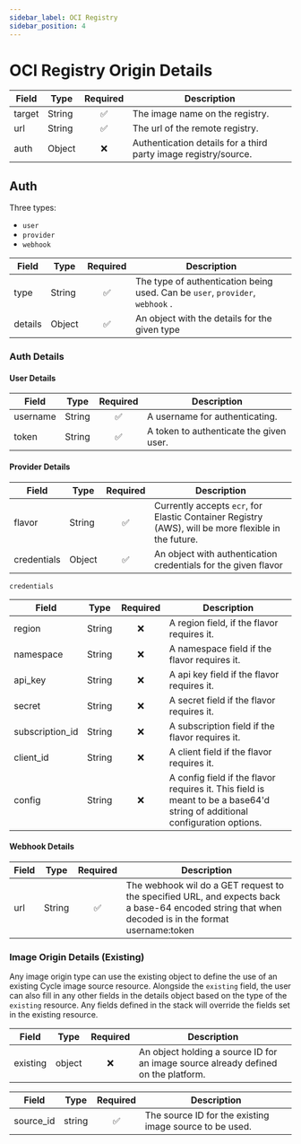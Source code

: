 ```yaml
---
sidebar_label: OCI Registry
sidebar_position: 4
---
```


# OCI Registry Origin Details

| Field  | Type   | Required | Description                                                     |
| ------ | ------ | :------: | --------------------------------------------------------------- |
| target | String |    ✅    | The image name on the registry.                                 |
| url    | String |    ✅    | The url of the remote registry.                                 |
| auth   | Object |    ❌    | Authentication details for a third party image registry/source. |

## Auth

Three types:

- `user`
- `provider`
- `webhook`

| Field   | Type   | Required | Description                                                                   |
| ------- | ------ | :------: | ----------------------------------------------------------------------------- |
| type    | String |    ✅    | The type of authentication being used. Can be `user`, `provider`, `webhook` . |
| details | Object |    ✅    | An object with the details for the given type                                 |

### Auth Details

#### User Details

| Field    | Type   | Required | Description                             |
| -------- | ------ | :------: | --------------------------------------- |
| username | String |    ✅    | A username for authenticating.          |
| token    | String |    ✅    | A token to authenticate the given user. |

#### Provider Details

| Field       | Type   | Required | Description                                                                                         |
| ----------- | ------ | :------: | --------------------------------------------------------------------------------------------------- |
| flavor      | String |    ✅    | Currently accepts `ecr`, for Elastic Container Registry (AWS), will be more flexible in the future. |
| credentials | Object |    ✅    | An object with authentication credentials for the given flavor                                      |

`credentials`

| Field           | Type   | Required | Description                                                                                                                |
| --------------- | ------ | :------: | -------------------------------------------------------------------------------------------------------------------------- |
| region          | String |    ❌    | A region field, if the flavor requires it.                                                                                 |
| namespace       | String |    ❌    | A namespace field if the flavor requires it.                                                                               |
| api_key         | String |    ❌    | A api key field if the flavor requires it.                                                                                 |
| secret          | String |    ❌    | A secret field if the flavor requires it.                                                                                  |
| subscription_id | String |    ❌    | A subscription field if the flavor requires it.                                                                            |
| client_id       | String |    ❌    | A client field if the flavor requires it.                                                                                  |
| config          | String |    ❌    | A config field if the flavor requires it. This field is meant to be a base64'd string of additional configuration options. |

#### Webhook Details

| Field | Type   | Required | Description                                                                                                                                        |
| ----- | ------ | :------: | -------------------------------------------------------------------------------------------------------------------------------------------------- |
| url   | String |    ✅    | The webhook wil do a GET request to the specified URL, and expects back a base-64 encoded string that when decoded is in the format username:token |

### Image Origin Details (Existing)

Any image origin type can use the existing object to define the use of an existing Cycle image source resource. Alongside the `existing` field, the user can also fill in any other fields in the details object based on the type of the `existing` resource. Any fields defined in the stack will override the fields set in the existing resource.

| Field    | Type   | Required | Description                                                                        |
| -------- | ------ | :------: | ---------------------------------------------------------------------------------- |
| existing | object |    ❌    | An object holding a source ID for an image source already defined on the platform. |

| Field     | Type   | Required | Description                                             |
| --------- | ------ | :------: | ------------------------------------------------------- |
| source_id | string |    ✅    | The source ID for the existing image source to be used. |
